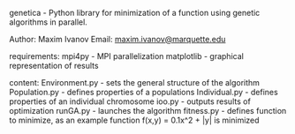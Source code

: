 genetica - Python library for minimization of a function using genetic algorithms in parallel.

Author: Maxim Ivanov
Email: maxim.ivanov@marquette.edu

requirements:
mpi4py - MPI parallelization
matplotlib - graphical representation of results

content:
Environment.py - sets the general structure of the algorithm
Population.py - defines properties of a populations
Individual.py - defines properties of an individual chromosome
ioo.py - outputs results of optimization
runGA.py - launches the algorithm
fitness.py - defines function to minimize, as an example function f(x,y) = 0.1x^2 + |y| is minimized
